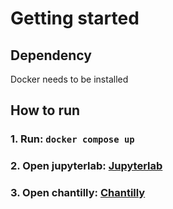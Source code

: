 # Getting started

## Dependency

Docker needs to be installed

## How to run

### 1. Run: `docker compose up`

### 2. Open jupyterlab: [Jupyterlab](http://localhost:8888/lab)

### 3. Open chantilly: [Chantilly](http://localhost:5000)